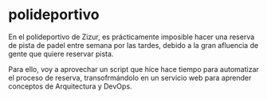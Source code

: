 # polideportivo
En el polideportivo de Zizur, es prácticamente imposible hacer una reserva de pista de padel entre semana por las tardes, debido a la gran afluencia de gente que quiere reservar pista.

Para ello, voy a aprovechar un script que hice hace tiempo para automatizar el proceso de reserva, transofrmándolo en un servicio web para aprender conceptos de Arquitectura y DevOps.
